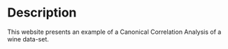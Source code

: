 # Description

This website presents an example of a Canonical Correlation Analysis of a wine data-set. 
